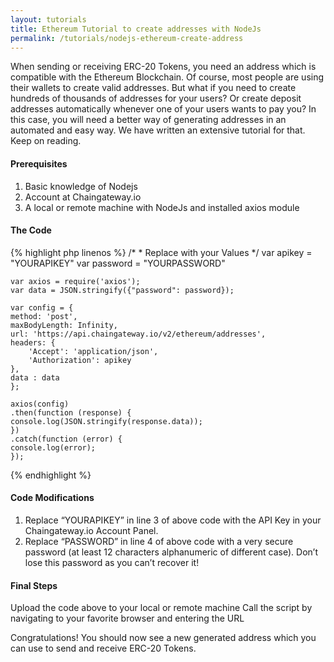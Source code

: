 ```yaml
---
layout: tutorials
title: Ethereum Tutorial to create addresses with NodeJs
permalink: /tutorials/nodejs-ethereum-create-address
---
```


When sending or receiving ERC-20 Tokens, you need an address which is compatible with the Ethereum Blockchain. Of course, most people are using their wallets to create valid addresses. But what if you need to create hundreds of thousands of addresses for your users? Or create deposit addresses automatically whenever one of your users wants to pay you? In this case, you will need a better way of generating addresses in an automated and easy way. We have written an extensive tutorial for that. Keep on reading.

#### Prerequisites

1. Basic knowledge of Nodejs
2. Account at Chaingateway.io
3. A local or remote machine with NodeJs and installed axios module

#### The Code

{% highlight php linenos %}
    /*
    * Replace with your Values
    */
    var apikey = "YOURAPIKEY"
    var password = "YOURPASSWORD"

    var axios = require('axios');
    var data = JSON.stringify({"password": password});

    var config = {
    method: 'post',
    maxBodyLength: Infinity,
    url: 'https://api.chaingateway.io/v2/ethereum/addresses',
    headers: { 
        'Accept': 'application/json',
        'Authorization': apikey
    },
    data : data
    };

    axios(config)
    .then(function (response) {
    console.log(JSON.stringify(response.data));
    })
    .catch(function (error) {
    console.log(error);
    });

{% endhighlight %}



#### Code Modifications

1. Replace “YOURAPIKEY” in line 3 of above code with the API Key in your Chaingateway.io Account Panel.
2. Replace “PASSWORD” in line 4 of above code with a very secure password (at least 12 characters alphanumeric of different case). Don’t lose this password as you can’t recover it!

#### Final Steps

Upload the code above to your local or remote machine
Call the script by navigating to your favorite browser and entering the URL

Congratulations! You should now see a new generated address which you can use to send and receive ERC-20 Tokens. 